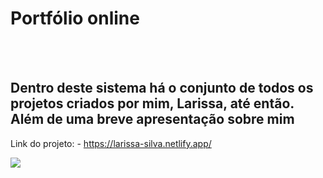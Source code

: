 <h1>Portfólio online</h1>
<br>
<br>
<h2>Dentro deste sistema há o conjunto de todos os projetos criados por mim, Larissa, até então. Além de uma breve apresentação sobre mim</h2>

Link do projeto:
    - https://larissa-silva.netlify.app/

<img src="https://github.com/AssiralSilva/portifolio-online/blob/master/assets/Site%20Portif%C3%B3lio.png?raw=true"/>
